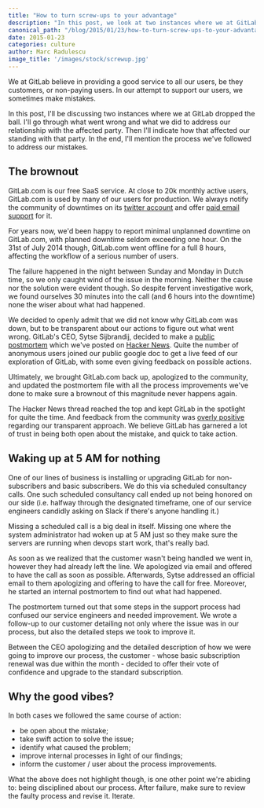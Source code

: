 ```yaml
---
title: "How to turn screw-ups to your advantage"
description: "In this post, we look at two instances where we at GitLab dropped the ball, and how we used these errors to learn and improve. Learn more here!"
canonical_path: "/blog/2015/01/23/how-to-turn-screw-ups-to-your-advantage/"
date: 2015-01-23
categories: culture
author: Marc Radulescu
image_title: '/images/stock/screwup.jpg'
---
```


We at GitLab believe in providing a good service to all our users, be they customers, or non-paying users.
In our attempt to support our users, we sometimes make mistakes.

In this post, I'll be discussing two instances where we at GitLab dropped the ball.
I'll go through what went wrong and what we did to address our relationship with the affected party.
Then I'll indicate how that affected our standing with that party.
In the end, I'll mention the process we've followed to address our mistakes.

<!-- more -->

## The brownout

GitLab.com is our free SaaS service.
At close to 20k monthly active users, GitLab.com is used by many of our users for production.
We always notify the community of downtimes on its [twitter account](https://twitter.com/gitlabstatus) and offer [paid email support](/pricing/) for it.

For years now, we'd been happy to report minimal unplanned downtime on GitLab.com, with planned downtime seldom exceeding one hour.
On the 31st of July 2014 though, GitLab.com went offline for a full 8 hours, affecting the workflow of a serious number of users.

The failure happened in the night between Sunday and Monday in Dutch time, so we only caught wind of the issue in the morning.
Neither the cause nor the solution were evident though.
So despite fervent investigative work, we found ourselves 30 minutes into the call (and 6 hours into the downtime) none the wiser about what had happened.

We decided to openly admit that we did not know why GitLab.com was down, but to be transparent about our actions to figure out what went wrong.
GitLab's CEO, Sytse Sijbrandij, decided to make a [public postmortem](https://docs.google.com/a/gitlab.com/document/d/1ScqXAdb6BjhsDzCo3qdPYbt1uULzgZqPO8zHeHHarS0/edit#heading=h.p95p4f6o0twk) which we've posted on [Hacker News](https://news.ycombinator.com/item?id=8003601).
Quite the number of anonymous users joined our public google doc to get a live feed of our exploration of GitLab, with some even giving feedback on possible actions.

Ultimately, we brought GitLab.com back up, apologized to the community, and updated the postmortem file with all the process improvements we've done to make sure a brownout of this magnitude never happens again.

The Hacker News thread reached the top and kept GitLab in the spotlight for quite the time.
And feedback from the community was [overly positive](https://twitter.com/search?q=gitlab%20postmortem&src=typd) regarding our transparent approach.
We believe GitLab has garnered a lot of trust in being both open about the mistake, and quick to take action.

## Waking up at 5 AM for nothing

One of our lines of business is installing or upgrading GitLab for non-subscribers and basic subscribers.
We do this via scheduled consultancy calls.
One such scheduled consultancy call ended up not being honored on our side (i.e. halfway through the designated timeframe, one of our service engineers candidly asking on Slack if there's anyone handling it.)

Missing a scheduled call is a big deal in itself.
Missing one where the system administrator had woken up at 5 AM just so they make sure the servers are running when devops start work, that's really bad.

As soon as we realized that the customer wasn't being handled we went in, however they had already left the line.
We apologized via email and offered to have the call as soon as possible.
Afterwards, Sytse addressed an official email to them apologizing and offering to have the call for free.
Moreover, he started an internal postmortem to find out what had happened.

The postmortem turned out that some steps in the support process had confused our service engineers and needed improvement.
We wrote a follow-up to our customer detailing not only where the issue was in our process, but also the detailed steps we took to improve it.

Between the CEO apologizing and the detailed description of how we were going to improve our process, the customer - whose basic subscription renewal was due within the month - decided to offer their vote of confidence and upgrade to the standard subscription.

## Why the good vibes?

In both cases we followed the same course of action:
 - be open about the mistake;
 - take swift action to solve the issue;
 - identify what caused the problem;
 - improve internal processes in light of our findings;
 - inform the customer / user about the process improvements.

What the above does not highlight though, is one other point we're abiding to: being disciplined about our process.
After failure, make sure to review the faulty process and revise it. Iterate.
